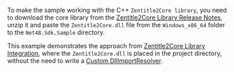 To make the sample working with the  C++ `Zentitle2Core library`, you need to download the core library from
the [Zentitle2Core Library Release Notes](https://docs.zentitle.io/developers/the-zentitle2core-library-c++/release-notes), unzip it and paste the `Zentitle2Core.dll` 
file from the `Windows_x86_64` folder to the `Net48.Sdk.Sample` directory.

This example demonstrates the approach from 
[Zentitle2Core Library Integration](https://docs.zentitle.io/developers/the-licensing-client-.net/zentitle2core-library#zentitle2core-library-integration),
where the `Zentitle2Core.dll` is placed in the project directory, without the need to write a 
[Custom DllImportResolver](https://docs.zentitle.io/developers/the-licensing-client-.net/zentitle2core-library#custom-dllimportresolver).
